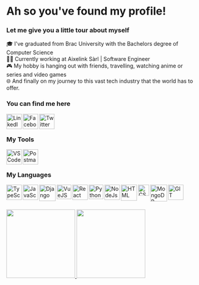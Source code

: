 # Ah so you've found my profile!

### Let me give you a little tour about myself
🎓 I've graduated from Brac University with the Bachelors degree of Computer Science </br>
👨‍💻 Currently working at Aixelink Sàrl | Software Engineer </br>
🎮 My hobby is hanging out with friends, travelling, watching anime or series and video games </br>
🌐 And finally on my journey to this vast tech industry that the world has to offer.
<br />
### You can find me here
[<img align="left" alt="LinkedIn" width="40px" src="https://cdn-icons-png.flaticon.com/512/174/174857.png" />](https://www.linkedin.com/in/saad-ul-kabir)
[<img align="left" alt="Facebook" width="40px" src="https://cdn.icon-icons.com/icons2/2108/PNG/512/facebook_icon_130940.png" />](https://www.facebook.com/shinobi.saad/)
[<img align="left" alt="Twitter" width="40px" src="https://cdn.iconscout.com/icon/free/png-512/twitter-1865886-1581902.png" />](https://twitter.com/ShinobiSaad)
<br />
<br />
### My Tools

[<img align="left" alt="VSCode" width="40px" src="https://upload.wikimedia.org/wikipedia/commons/thumb/9/9a/Visual_Studio_Code_1.35_icon.svg/1024px-Visual_Studio_Code_1.35_icon.svg.png" />](https://code.visualstudio.com/)

[<img align="left" alt="Postman" width="40px" src="https://nordicapis.com/wp-content/uploads/pm-logo-vert.png" />](https://code.visualstudio.com/)

<br />
<br />

### My Languages

[<img align="left" alt="TypeScript" width="40px" src="https://cdn-icons-png.flaticon.com/512/5968/5968381.png" />](https://www.typescriptlang.org/)

[<img align="left" alt="JavaScript" width="40px" src="https://cdn.iconscout.com/icon/free/png-512/javascript-2752148-2284965.png" />](https://www.quora.com/Whats-the-official-website-of-JavaScript)

[<img align="left" alt="Django" width="43px" src="https://cdn.icon-icons.com/icons2/2107/PNG/512/file_type_django_icon_130645.png" />](https://www.djangoproject.com/)

[<img align="left" alt="VueJS" width="38px" src="https://upload.wikimedia.org/wikipedia/commons/thumb/9/95/Vue.js_Logo_2.svg/1184px-Vue.js_Logo_2.svg.png" />](https://vuejs.org/)

[<img align="left" alt="React" width="40px" src="https://sujanbyanjankar.com.np/wp-content/uploads/2019/01/React.js_logo-512.png" />](https://reactjs.org/)

[<img align="left" alt="Python" width="38px" src="https://upload.wikimedia.org/wikipedia/commons/thumb/c/c3/Python-logo-notext.svg/800px-Python-logo-notext.svg.png" />](https://www.python.org/)

[<img align="left" alt="NodeJs" width="40px" src="https://images.g2crowd.com/uploads/product/image/large_detail/large_detail_f0b606abb6d19089febc9faeeba5bc05/nodejs-development-services.png" />](https://nodejs.org/)

[<img align="left" alt="HTML" width="42px" src="https://upload.wikimedia.org/wikipedia/commons/thumb/6/61/HTML5_logo_and_wordmark.svg/1200px-HTML5_logo_and_wordmark.svg.png" />](https://en.wikipedia.org/wiki/HTML#:~:text=The%20HyperText%20Markup%20Language%2C%20or,scripting%20languages%20such%20as%20JavaScript.&text=HTML%20elements%20are%20delineated%20by%20tags%2C%20written%20using%20angle%20brackets.)

[<img align="left" alt="CSS" width="29px" src="https://upload.wikimedia.org/wikipedia/commons/thumb/d/d5/CSS3_logo_and_wordmark.svg/1200px-CSS3_logo_and_wordmark.svg.png" />](https://en.wikipedia.org/wiki/CSS)

[<img align="left" alt="MongoDB" width="44px" src="https://broadwayinfosys.com/uploads/courses/mongodb.png" />](https://www.mongodb.com/)

[<img align="left" alt="GIT" width="40px" src="https://upload.wikimedia.org/wikipedia/commons/thumb/3/3f/Git_icon.svg/1024px-Git_icon.svg.png" />](https://git-scm.com/)
<br />
<br />
<br />

<div>
<a href="https://github.com/ShinobiSaad">
  <img height="180em" src="https://github-readme-stats.vercel.app/api?username=ShinobiSaad&show_icons=true&theme=dracula" />
  <img height="180em" src="https://github-readme-stats.vercel.app/api/top-langs/?username=ShinobiSaad&layout=compact&show_icons=true&theme=dracula" />
</a>
</div>
